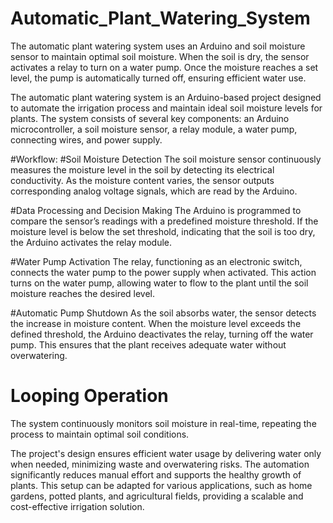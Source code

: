 # Automatic_Plant_Watering_System
The automatic plant watering system uses an Arduino and soil moisture sensor to maintain optimal soil moisture. When the soil is dry, the sensor activates a relay to turn on a water pump. Once the moisture reaches a set level, the pump is automatically turned off, ensuring efficient water use. 

The automatic plant watering system is an Arduino-based project designed to automate the irrigation process and maintain ideal soil moisture levels for plants. The system consists of several key components: an Arduino microcontroller, a soil moisture sensor, a relay module, a water pump, connecting wires, and power supply.

#Workflow:
#Soil Moisture Detection
The soil moisture sensor continuously measures the moisture level in the soil by detecting its electrical conductivity. As the moisture content varies, the sensor outputs corresponding analog voltage signals, which are read by the Arduino.

#Data Processing and Decision Making
The Arduino is programmed to compare the sensor’s readings with a predefined moisture threshold. If the moisture level is below the set threshold, indicating that the soil is too dry, the Arduino activates the relay module.

#Water Pump Activation
The relay, functioning as an electronic switch, connects the water pump to the power supply when activated. This action turns on the water pump, allowing water to flow to the plant until the soil moisture reaches the desired level.

#Automatic Pump Shutdown
As the soil absorbs water, the sensor detects the increase in moisture content. When the moisture level exceeds the defined threshold, the Arduino deactivates the relay, turning off the water pump. This ensures that the plant receives adequate water without overwatering.

# Looping Operation
The system continuously monitors soil moisture in real-time, repeating the process to maintain optimal soil conditions.

The project's design ensures efficient water usage by delivering water only when needed, minimizing waste and overwatering risks. The automation significantly reduces manual effort and supports the healthy growth of plants. This setup can be adapted for various applications, such as home gardens, potted plants, and agricultural fields, providing a scalable and cost-effective irrigation solution.
